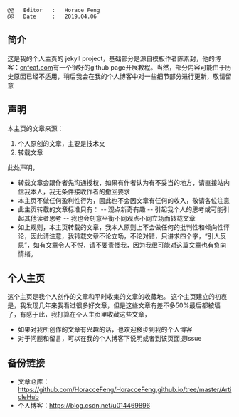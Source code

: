 	@@   Editor   :   Horace Feng
	@@   Date     :   2019.04.06


## 简介

这是我的个人主页的 jekyll project，基础部分是源自模板作者陈素封，他的博客：[cnfeat.com](cnfeat.com)有一个很好的github page开展教程。当然，部分内容可能由于历史原因已经不适用，稍后我会在我的个人博客中对一些细节部分进行更新，敬请留意


## 声明

本主页的文章来源：
1. 个人原创的文章，主要是技术文
2. 转载文章

此处声明，
- 转载文章会跟作者先沟通授权，如果有作者认为有不妥当的地方，请直接站内信我本人，我无条件接收作者的撤回要求
- 本主页不做任何盈利性行为，因此也不会因文章有任何的收入，敬请各位注意
- 此主页转载的文章标准只有：
-- 观点新奇有趣
-- 引起我个人的思考或可能引起其他读者思考
-- 我也会刻意平衡不同观点不同立场而转载文章
- 如上规则，本主页转载的文章，我本人原则上不会做任何的批判性和倾向性评论，因此请注意，我转载文章不论立场，不论对错，只讲求四个字，“引人反思”，如有文章令人不悦，请不要责怪我，因为我很可能对这篇文章也有负向情绪。


## 个人主页

这个主页是我个人创作的文章和平时收集的文章的收藏地。
这个主页建立的初衷是，我发现几年来我看过很多好文章，但是这些文章有差不多50%最后都被墙了，有感于此，我打算在个人主页里收藏这些文章，
- 如果对我所创作的文章有兴趣的话，也欢迎移步到我的个人博客
- 对于问题和留言，可以在我的个人博客下说明或者到该页面提Issue


## 备份链接

- 文章仓库：https://github.com/HoracceFeng/HoracceFeng.github.io/tree/master/ArticleHub
- 个人博客：https://blog.csdn.net/u014469896

